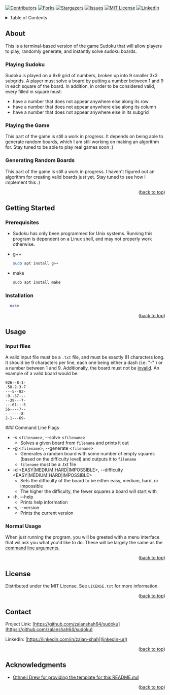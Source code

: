 <div id="top"></div>

[![Contributors][contributors-shield]][contributors-url]
[![Forks][forks-shield]][forks-url]
[![Stargazers][stars-shield]][stars-url]
[![Issues][issues-shield]][issues-url]
[![MIT License][license-shield]][license-url]
[![LinkedIn][linkedin-shield]][linkedin-url]

<details>
  <summary>Table of Contents</summary>
  <ol>
    <li>
      <a href="#about-the-project">About The Project</a>
      <ul>
        <li><a href="#built-with">Built With</a></li>
      </ul>
    </li>
    <li>
      <a href="#getting-started">Getting Started</a>
      <ul>
        <li><a href="#prerequisites">Prerequisites</a></li>
        <li><a href="#installation">Installation</a></li>
      </ul>
    </li>
    <li><a href="#usage">Usage</a></li>
    <li><a href="#roadmap">Roadmap</a></li>
    <li><a href="#contributing">Contributing</a></li>
    <li><a href="#license">License</a></li>
    <li><a href="#contact">Contact</a></li>
    <li><a href="#acknowledgments">Acknowledgments</a></li>
  </ol>
</details>

## About

This is a terminal-based version of the game Sudoku that will allow players to play, randomly generate, and instantly solve sudoku boards.

### Playing Sudoku
<div id="validity">
Sudoku is played on a 9x9 grid of numbers, broken up into 9 smaller 3x3 subgrids. A player must solve a board by putting a number between 1 and 9 in each square of the board. In addition, in order to be considered valid, every filled in square must:

* have a number that does not appear anywhere else along its row
* have a number that does not appear anywhere else along its column
* have a number that does not appear anywhere else in its subgrid

### Playing the Game

This part of the game is still a work in progress. It depends on being able to generate random boards, which I am still working on making an algorithm for. Stay tuned to be able to play real games soon :)

### Generating Random Boards

This part of the game is still a work in progress. I haven't figured out an algorithm for creating valid boards just yet. Stay tuned to see how I implement this :)

<p align="right">(<a href="#top">back to top</a>)</p>



## Getting Started

### Prerequisites

* Sudoku has only been programmed for Unix systems. Running this program is dependent on a Linux shell, and may not properly work otherwise.

* g++
  ```sh
  sudo apt install g++
  ```

* make
  ```sh
  sudo apt install make
  ```

### Installation

```sh
  make
```

<p align="right">(<a href="#top">back to top</a>)</p>



## Usage

### Input files

A valid input file must be a `.txt` file, and must be exactly 81 characters long. It should be 9 characters per line, each one being either a dash (i.e. "-" ) or a number between 1 and 9. Additionally, the board must not be <a href="#validity">invalid</a>.  An example of a valid board would be:

```
926--8-1-
-58-2-3-7
---5--82-
-9--57---
--39---7-
---61---5
56----7--
-------8-
2-1---69-
```

<div id="commandLineArguments">
### Command Line Flags

* -s \<`filename`\>, --solve \<`filename`\>
    * Solves a given board from `filename` and prints it out
* -g \<`filename`\>, --generate \<`filename`\>
    * Generates a random board with some number of empty squares (based on the difficulty level) and outputs it to `filename`
    * `filename` must be a .txt file
* -d <EASY|MEDIUM|HARD|IMPOSSIBLE>, --difficulty <EASY|MEDIUM|HARD|IMPOSSIBLE>
    * Sets the difficulty of the board to be either easy, medium, hard, or impossible
    * The higher the difficulty, the fewer squares a board will start with
* -h, --help
    * Prints help information
* -v, --version
    * Prints the current version

### Normal Usage
When just running the program, you will be greeted with a menu interface that wil ask you what you'd like to do. These will be largely the same as the <a href="#commandLineArguments">command line arguments.</a>

<p align="right">(<a href="#top">back to top</a>)</p>

## License

Distributed under the MIT License. See `LICENSE.txt` for more information.

<p align="right">(<a href="#top">back to top</a>)</p>

## Contact

Project Link: [https://github.com/zalanshah64/sudoku](https://github.com/zalanshah64/sudoku)

LinkedIn: [https://linkedin.com/in/zalan-shah](linkedin-url)

<p align="right">(<a href="#top">back to top</a>)</p>



## Acknowledgments

* [Othneil Drew for providing the template for this README.md](https://github.com/othneildrew/Best-README-Template)

<p align="right">(<a href="#top">back to top</a>)</p>



[contributors-shield]: https://img.shields.io/github/contributors/zalanshah64/sudoku.svg?style=for-the-badge
[contributors-url]: https://github.com/zalanshah64/sudoku/graphs/contributors
[forks-shield]: https://img.shields.io/github/forks/zalanshah64/sudoku.svg?style=for-the-badge
[forks-url]: https://github.com/zalanshah64/sudoku/network/members
[stars-shield]: https://img.shields.io/github/stars/zalanshah64/sudoku.svg?style=for-the-badge
[stars-url]: https://github.com/zalanshah64/sudoku/stargazers
[issues-shield]: https://img.shields.io/github/issues/zalanshah64/sudoku.svg?style=for-the-badge
[issues-url]: https://github.com/zalanshah64/sudoku/issues
[license-shield]: https://img.shields.io/github/license/zalanshah64/sudoku.svg?style=for-the-badge
[license-url]: https://github.com/zalanshah64/sudoku/blob/master/LICENSE.md
[linkedin-shield]: https://img.shields.io/badge/-LinkedIn-black.svg?style=for-the-badge&logo=linkedin&colorB=555
[linkedin-url]: https://linkedin.com/in/zalan-shah

